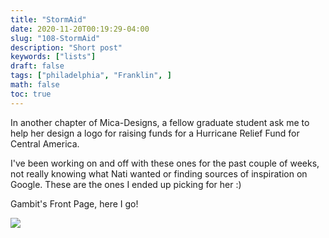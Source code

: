 ```yaml
---
title: "StormAid"
date: 2020-11-20T00:19:29-04:00
slug: "108-StormAid"
description: "Short post"
keywords: ["lists"]
draft: false
tags: ["philadelphia", "Franklin", ]
math: false
toc: true
---
```

In another chapter of Mica-Designs, a fellow graduate student ask me to help her design a logo for raising funds for a Hurricane Relief Fund for Central America.

I've been working on and off with these ones for the past couple of weeks, not really knowing what Nati wanted or finding sources of inspiration on Google. These are the ones I ended up picking for her :)

Gambit's Front Page, here I go! 

![](/1082.png)